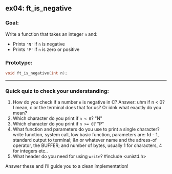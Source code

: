
## ex04: **ft\_is\_negative**

### Goal:

Write a function that takes an integer `n` and:

* Prints `'N'` if `n` is negative
* Prints `'P'` if `n` is zero or positive

### Prototype:

```c
void ft_is_negative(int n);
```

---

### Quick quiz to check your understanding:

1. How do you check if a number `n` is negative in C?
Answer: uhm if n < 0? I mean, c or the terminal does that for us? Or idnk what exactly do you mean?
2. Which character do you print if `n < 0`?
"N"
3. Which character do you print if `n >= 0`?
"P"
4. What function and parameters do you use to print a single character?
write function, system call, low basic function, parameters are: fd - 1, standard output to terminal; &n or whatever name and the adress-of operator, the BUFFER; and number of bytes, usually 1 for characters, 4 for integers etc..
5. What header do you need for using `write`?
#include <unistd.h>

Answer these and I’ll guide you to a clean implementation!

